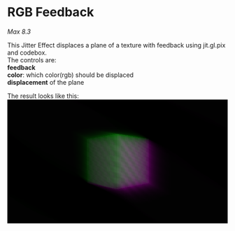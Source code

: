 # RGB Feedback

*Max 8.3*

This Jitter Effect displaces a plane of a texture with feedback using jit.gl.pix and codebox.<br/> 
The controls are:<br/>
**feedback**<br/>
**color**: which color(rgb) should be displaced<br/>
**displacement** of the plane<br/>

The result looks like this:<br/>
![Resulting image](/picture/RGB_Feedback.png)